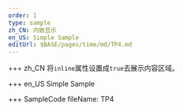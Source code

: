 ```yaml
---
order: 1
type: sample
zh_CN: 内嵌显示
en_US: Simple Sample
editUrl: $BASE/pages/time/md/TP4.md
---
```


+++ zh_CN
将<Code>inline</Code>属性设置成<Code>true</Code>去展示内容区域。

+++ en_US
Simple Sample

+++ SampleCode
fileName: TP4
